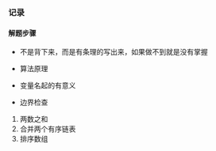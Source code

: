### 记录

#### 解题步骤

* 不是背下来，而是有条理的写出来，如果做不到就是没有掌握

* 算法原理
* 变量名起的有意义
* 边界检查


1. 两数之和
21. 合并两个有序链表
912. 排序数组